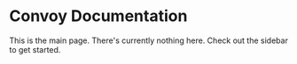 # Convoy Documentation

This is the main page. There's currently nothing here. Check out the sidebar to get started.
